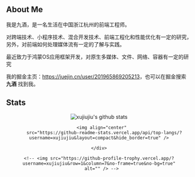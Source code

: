 
  <h2>About Me</h2>

  <p>我是九酒，是一名生活在中国浙江杭州的前端工程师。</p>
  <p>对跨端技术、小程序技术、混合开发技术、前端工程化和性能优化有一定的研究，另外，对前端如何处理媒体流有一定的了解与实践。</p>
  <p>最近致力于鸿蒙OS应用框架开发，对原生多媒体、文件、网络、容器有一定的研究</p>
  <p>我的掘金主页：<a href="https://juejin.cn/user/201965869205213">https://juejin.cn/user/201965869205213</a>，也可以在掘金搜索
    <b>九酒</b> 找到我。
  </p>

  <h2>Stats</h2>

  <div align="center">
    <div>
      <img align="center"
        src="https://github-readme-stats.vercel.app/api?username=xujiujiu&show_icons=true&include_all_commits=true&hide_border=true&rank_icon=github"
        alt="xujiujiu's github stats" />

      <img align="center"
        src="https://github-readme-stats.vercel.app/api/top-langs/?username=xujiujiu&layout=compact&hide_border=true" />

    </div>

    <!-- <img src="https://github-profile-trophy.vercel.app/?username=xujiujiu&row=1&column=7&no-frame=true&no-bg=true"
      alt="" /> -->

  </div>
<!--   [just for fun](https://xujiujiu.github.io/forFunny/) -->


<!---
xujiujiu/xujiujiu is a ✨ special ✨ repository because its `README.md` (this file) appears on your GitHub profile.
You can click the Preview link to take a look at your changes.
--->

